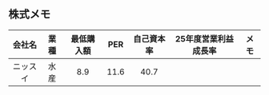 ## 株式メモ

| 会社名 | 業種 | 最低購入額 | PER | 自己資本率 | 25年度営業利益成長率 | メモ |
|:-:|:-:|:-:|:-:|:-:|:-:|:-:|
| ニッスイ | 水産 | 8.9 | 11.6 | 40.7 | 